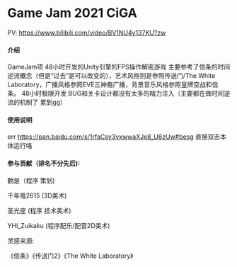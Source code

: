 # Game Jam 2021 CiGA

PV: https://www.bilibili.com/video/BV1NU4y137KU?zw
#### 介绍
GameJam项 48小时开发的Unity引擎的FPS操作解密游戏
主要参考了信条的时间逆流概念（但是“过去”是可以改变的），艺术风格则是参照传送门/The White Laboratory，广播风格参照EVE三神裔广播，背景音乐风格参照皇牌空战和信条。
48小时极限开发 BUG和关卡设计都没有太多的精力注入（主要都在做时间逆流的机制了 累到gg）


#### 使用说明

err
https://pan.baidu.com/s/1rfaCsy3vxwwaXJe8_U6zUw#besg
直接双击本体运行咯

#### 参与贡献（排名不分先后)∶

覅是（程序 策划)

千年竜2615 (3D美术)

圣光座 (程序 技术美术)

YHI_Zuikaku (程序配乐/配音2D美术)

灵感来源:

《信条》《传送门2》《The White Laboratory》
